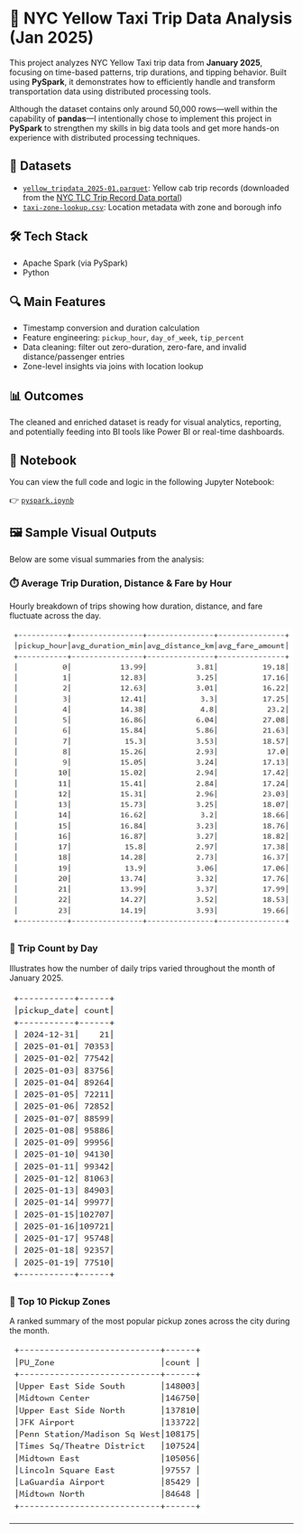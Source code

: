 # 🚕 NYC Yellow Taxi Trip Data Analysis (Jan 2025)

This project analyzes NYC Yellow Taxi trip data from **January 2025**, focusing on time-based patterns, trip durations, and tipping behavior. Built using **PySpark**, it demonstrates how to efficiently handle and transform transportation data using distributed processing tools.

Although the dataset contains only around 50,000 rows—well within the capability of **pandas**—I intentionally chose to implement this project in **PySpark** to strengthen my skills in big data tools and get more hands-on experience with distributed processing techniques.

## 📁 Datasets

- [`yellow_tripdata_2025-01.parquet`](https://www.nyc.gov/assets/tlc/downloads/pdf/data_dictionary_trip_records_yellow.pdf): Yellow cab trip records (downloaded from the [NYC TLC Trip Record Data portal](https://www.nyc.gov/site/tlc/about/tlc-trip-record-data.page))
- [`taxi-zone-lookup.csv`](https://www.nyc.gov/assets/tlc/downloads/pdf/taxi_zone_lookup.csv): Location metadata with zone and borough info

## 🛠 Tech Stack

- Apache Spark (via PySpark)
- Python

## 🔍 Main Features

- Timestamp conversion and duration calculation
- Feature engineering: `pickup_hour`, `day_of_week`, `tip_percent`
- Data cleaning: filter out zero-duration, zero-fare, and invalid distance/passenger entries
- Zone-level insights via joins with location lookup

## 📊 Outcomes

The cleaned and enriched dataset is ready for visual analytics, reporting, and potentially feeding into BI tools like Power BI or real-time dashboards.

## 📓 Notebook

You can view the full code and logic in the following Jupyter Notebook:

👉 [`pyspark.ipynb`](https://github.com/EduardTadevosyan/PysparkNYCyellowcab/blob/main/pyspark.ipynb)

## 🖼 Sample Visual Outputs

Below are some visual summaries from the analysis:

### ⏱️ Average Trip Duration, Distance & Fare by Hour
Hourly breakdown of trips showing how duration, distance, and fare fluctuate across the day.

![Average Trip Data](https://github.com/EduardTadevosyan/PysparkNYCyellowcab/blob/main/Images/The_avg_data.png)

### 📅 Trip Count by Day
Illustrates how the number of daily trips varied throughout the month of January 2025.

![Trip Count by Day](https://github.com/EduardTadevosyan/PysparkNYCyellowcab/blob/main/Images/Total_trips.png)

### 📍 Top 10 Pickup Zones
A ranked summary of the most popular pickup zones across the city during the month.

![Top 10 Pickup Zones](https://github.com/EduardTadevosyan/PysparkNYCyellowcab/blob/main/Images/Top_10_pickup_zones.png)

---

